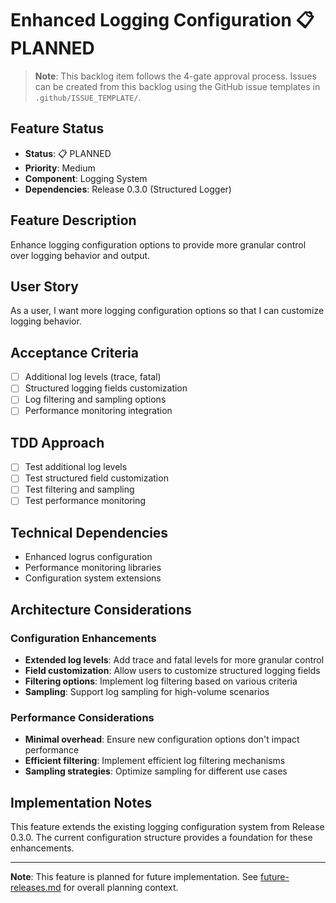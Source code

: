 # Enhanced Logging Configuration 📋 PLANNED

> **Note**: This backlog item follows the 4-gate approval process. Issues can be created from this backlog using the GitHub issue templates in `.github/ISSUE_TEMPLATE/`.

## Feature Status
- **Status**: 📋 PLANNED
- **Priority**: Medium
- **Component**: Logging System
- **Dependencies**: Release 0.3.0 (Structured Logger)

## Feature Description

Enhance logging configuration options to provide more granular control over logging behavior and output.

## User Story

As a user, I want more logging configuration options so that I can customize logging behavior.

## Acceptance Criteria

- [ ] Additional log levels (trace, fatal)
- [ ] Structured logging fields customization
- [ ] Log filtering and sampling options
- [ ] Performance monitoring integration

## TDD Approach

- [ ] Test additional log levels
- [ ] Test structured field customization
- [ ] Test filtering and sampling
- [ ] Test performance monitoring

## Technical Dependencies

- Enhanced logrus configuration
- Performance monitoring libraries
- Configuration system extensions

## Architecture Considerations

### Configuration Enhancements
- **Extended log levels**: Add trace and fatal levels for more granular control
- **Field customization**: Allow users to customize structured logging fields
- **Filtering options**: Implement log filtering based on various criteria
- **Sampling**: Support log sampling for high-volume scenarios

### Performance Considerations
- **Minimal overhead**: Ensure new configuration options don't impact performance
- **Efficient filtering**: Implement efficient log filtering mechanisms
- **Sampling strategies**: Optimize sampling for different use cases

## Implementation Notes

This feature extends the existing logging configuration system from Release 0.3.0. The current configuration structure provides a foundation for these enhancements.

---

**Note**: This feature is planned for future implementation. See [future-releases.md](future-releases.md) for overall planning context. 